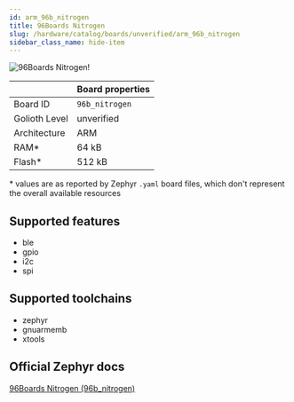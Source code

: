 ```yaml
---
id: arm_96b_nitrogen
title: 96Boards Nitrogen
slug: /hardware/catalog/boards/unverified/arm_96b_nitrogen
sidebar_class_name: hide-item
---
```


[//]: # (This is an auto-generated file, do not edit! Changes to it will be lost upon re-generation)

![96Boards Nitrogen!](/img/boards/arm/96b_nitrogen.png "96Boards Nitrogen")

|                | Board properties     |
| -------------  | -------------------- |
| Board ID       | `96b_nitrogen` |
| Golioth Level  | unverified       |
| Architecture   | ARM |
| RAM*           | 64 kB |
| Flash*         | 512 kB |

\* values are as reported by Zephyr `.yaml` board files, which don't represent the overall available resources



## Supported features

* ble
* gpio
* i2c
* spi

## Supported toolchains

* zephyr
* gnuarmemb
* xtools

## Official Zephyr docs

[96Boards Nitrogen (96b_nitrogen)](https://docs.zephyrproject.org/latest/boards/arm/96b_nitrogen/doc/index.html)

